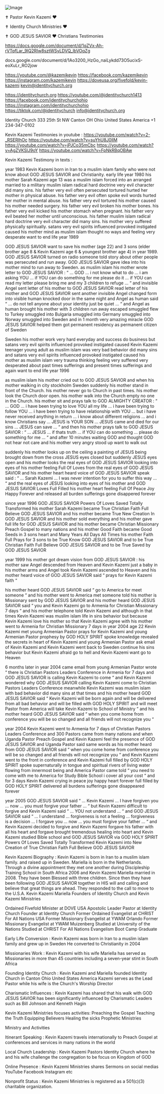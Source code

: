 ![Image](https://github.com/user-attachments/assets/3d374f60-1fec-4ebf-bf25-ceeaa2c7b227)

✝️ Pastor Kevin Kazemi ❤️

✝️ Identity Church Ministries ❤️

✝️ GOD JESUS SAVIOR ❤️ Christians Testimonies

https://docs.google.com/document/d/1qZVx-Ah-rVTqfLar_9lQ2RIw8sztWSyLDVQ_lbVOqZg

docs.google.com/document/d/1Ao3200_HzGo_naiLykdd73O5ucixS-eoXuLr_RO2jow

https://youtube.com/@kazemikevin
https://facebook.com/kazemikevin
https://instagram.com/kazemikevin
https://doveusa.org/fivefold/kevin-kazemi
kevin@identitychurch.org

https://identitychurch.org
https://youtube.com/@identitychurch1413
https://facebook.com/identitychurchohio
https://instagram.com/identitychurchohio
https://tiktok.com/@identitychurch
info@identitychurch.org

Identity Church
333 25th St NW
Canton OH Ohio
United States America
+1 234-347-0102

Kevin Kazemi Testimonies in youtube :
https://youtube.com/watch?v=2-_RSERIhOc
https://youtube.com/watch?v=suYhU8J0llM
https://youtube.com/watch?v=jPJCo35mCbc
https://youtube.com/watch?v=AgZVKSlJ9oY
https://youtube.com/watch?v=FpNkRBqOBAw

Kevin Kazemi Testimony in texts :

year 1983 Kevin Kazemi born in Iran to a muslim islam family who were not know about GOD JESUS SAVIOR and Christianity. early life year 1980 his mother Sarah Kazemi age 13 was a muslim islam forced into an arranged married to a military muslim islam radical hard doctrine very evil character did many sins. his father very evil often persecuted tortured hurted her mother in physical abuse. his father very evil often spoke evil words hurted her mother in mental abuse. his father very evil tortured his mother caused his mother needed surgery. his father very evil broken his mother bones. his father very evil kicked his mother stomach when pregnant. his father very evil beated her mother until unconscious. his father muslim islam radical hard doctrine very evil character did many sins. his mother very suffered physically spiritually. satans very evil spirits influenced provoked instigated caused his mother mind as muslim islam thought no ways and feeling very desperate want to end life year 1989

GOD JESUS SAVIOR want to save his mother (age 22) and 3 sons (elder brother age 8 & Kevin Kazemi age 6 & youngest brother age 4) in year 1989. GOD JESUS SAVIOR turned on radio someone told story about other people was persecuted and run away. GOD JESUS SAVIOR gave idea into his mother mind to run away to Sweden. as muslim islam his mother wrote letter to GOD JESUS SAVIOR : “ … GOD … i not know what to do … i am asking YOU … if YOU can do something for me please do it … if YOU can read my letter please bring me and my 3 children to refuge … “ and invisible Angel sent letter of his mother to GOD JESUS SAVIOR read letter of his mother and GOD JESUS SAVIOR sent another invisible Angel changed form into visible human knocked door in the same night and Angel as human said “ … do not tell anyone about your identity just be quiet … “ and Angel as human brought his mother with 3 children run away escaped smuggled flew to Turkey smuggled into Bulgaria smuggled into Germany smuggled into Norway smuggled into Sweden and in 1 month very amazing miracle GOD JESUS SAVIOR helped them got permanent residency as permanent citizen of Sweden

Sweden his mother work very hard everyday and success do business but satans very evil spirits influenced provoked instigated caused Kevin Kazemi teenager young adult as muslim islam was very bad behavior did many sins and satans very evil spirits influenced provoked instigated caused his mother as muslim islam very trauma thinking feeling very suffered very desperated about past times sufferings and present times sufferings and again want to end life year 1996

as muslim islam his mother cried out to GOD JESUS SAVIOR and when his mother walking in city stockholm Sweden suddenly his mother stand in front of the Church. his mother never go to Church in past times. his mother look the Church door open. his mother walk into the Church empty no one in the Church. his mother sit and prays talk to GOD ALMIGHTY CREATOR : “ … GOD … i have been trying to love YOU all my life …  i have been trying to follow YOU …  i have been trying to have relationship with YOU … but i have never received anything in return … i know about different religions … and i know Christians say … JESUS is YOUR SON … JESUS came and died for our sins … JESUS can save … “ and then his mother prays talk to GOD JESUS SAVIOR : “ … JESUS … if thats truth … if YOU can do something … please do something for me … “ and after 10 minutes waiting GOD and thought GOD not hear not care and his mother very angry stood up want to walk out

suddenly his mother looks up on the ceiling a painting of JESUS being brought down from the cross JESUS eyes closed but suddenly JESUS eyes open and his mother looks the real eyes of GOD JESUS SAVIOR looking into eyes of his mother feeling Full Of Loves from the real eyes of GOD JESUS SAVIOR and his mother heart heard voice of GOD JESUS SAVIOR speak said : “ … Sarah Kazemi … I was never intention for you to suffer this way … “ and the real eyes of JESUS looking into eyes of his mother and GOD JESUS SAVIOR Loves Full Filled his mother heart feeling Full Of Peace Joy Happy Forever and released all burden sufferings gone disappered forever 

since year 1996 GOD JESUS SAVIOR Powers Of Loves Saved Totally Transformed his mother Sarah Kazemi became True Christian Faith Full Believe GOD JESUS SAVIOR and his mother became True New Creation In GOD JESUS SAVIOR and his mother sold everything and his mother gave full life for GOD JESUS SAVIOR and his mother became Christian Missionary Preach Gospel to many nations and his mother Good Faith became Good Seeds in 3 sons heart and Many Years All Days All Times his mother Faith Full Prays for 3 sons to be True Know GOD JESUS SAVIOR and to be True Christian Faith Full Believe GOD JESUS SAVIOR and to be True Saved by GOD JESUS SAVIOR

year 1999 his mother got dream vision from GOD JESUS SAVIOR : his mother saw Angel descended from Heaven and Kevin Kazemi just a baby in his mother arms and Angel took Kevin Kazemi ascended to Heaven and his mother heard voice of GOD JESUS SAVIOR said “ prays for Kevin Kazemi faith “ 

his mother heard GOD JESUS SAVIOR said “ go to America for meet someone “ and his mother went to America met someone told his mother is Missionary sent by GOD JESUS SAVIOR and his mother heard GOD JESUS SAVIOR said “ you and Kevin Kazemi go to Armenia for Christian Missionary 7 days “ and his mother telephone told Kevin Kazemi and although in that times Kevin Kazemi was muslim islam life in sins behavior but because Kevin Kazemi love his mother so that Kevin Kazemi agree with his mother went to Armenia for Christian Missionary 7 days in year 2004 age 22 Kevin Kazemi met young Armenian Pastor prays for Kevin Kazemi and young Armenian Pastor prophesy by GOD HOLY SPIRIT spoke knowledge revealed the secrets in heart of Kevin Kazemi and young Armenian Pastor ask email of Kevin Kazemi and Kevin Kazemi went back to Sweden continue his sins behavior but Kevin Kazemi afraid go to hell and Kevin Kazemi want go to Heaven

6 months later in year 2004 came email from young Armenian Pastor wrote “ there is Christian Pastors Leaders Conference in Armenia for 7 days and GOD JESUS SAVIOR is calling Kevin Kazemi to come “ and Kevin Kazemi wondered why GOD JESUS SAVIOR calling Kevin Kazemi come to Christian Pastors Leaders Conference meanwhile Kevin Kazemi was muslim islam with bad behavior did many sins at that times and his mother heard GOD JESUS SAVIOR said “ Kevin Kazemi will be born again and will be delivered from all bad behavior and will be filled with GOD HOLY SPIRIT and will meet Pastor from America will take Kevin Kazemi to School of Ministry “ and his mother heard GOD JESUS SAVIOR said “ when you come home from conference you will be so changed and all friends will not recognize you “

year 2004 Kevin Kazemi went to Armenia for 7 days of Christian Pastors Leaders Conference and 300 Pastors came from many nations and when Uganda Pastor Preach Gospel and Kevin Kazemi feel the presence of GOD JESUS SAVIOR and Uganda Pastor said same words as his mother heard from GOD JESUS SAVIOR said “ when you come home from conference you will be so changed and all friends will not recognize you “ and Kevin Kazemi went to the front in conference and Kevin Kazemi full filled by GOD HOLY SPIRIT spoke supernaturally in tongue and spiritual rivers of living water flowing from innermost being and America Pastor came told “ you need to come with me to America for Study Bible School i cover all your cost “ and for 3 days Kevin Kazemi crying in peace joy happy heart forever full filled by GOD HOLY SPIRIT delivered all burdens sufferings gone disappeared forever

year 2005 GOD JESUS SAVIOR said “ … Kevin Kazemi … I have forgiven you … now … you must forgive your father … “ but Kevin Kazemi difficult to forgive and Kevin Kazemi said “ … YOU not understand … “ and GOD JESUS SAVIOR said “ … I understand … forgiveness is not a feeling … forgiveness is a decision … I forgave you … now … you must forgive your father … “ and Kevin Kazemi decided to forgive and Kevin Kazemi forgave his father with all his heart and forgave brought tremendous healing into heart and Kevin Kazemi studied Bible school and GOD JESUS SAVIOR via GOD HOLY SPIRIT Powers Of Loves Saved Totally Transformed Kevin Kazemi into New Creation of True Christian Faith Full Believe GOD JESUS SAVIOR

Kevin Kazemi Biography :
Kevin Kazemi is born in Iran to a muslim islam family. and raised up in Sweden. Mariella is born in the Netherlands. Through a divine appointment they met one another during Discipleship Training School in South Africa 2006 and Kevin Kazemi Mariella married in 2008. They have been Blessed with three children. Since then they have been following GOD JESUS SAVIOR together in HIS will and calling and believe that great things are ahead. They responded to the call to move to the U.S.A. Kevin Kazemi Mariella Founders of Identity Church and Kevin Kazemi Ministries

Ordained Fivefold Minister at DOVE USA
Apostolic Leader Pastor at Identity Church
Founder at Identity Church
Former Ordained Evangelist at CHRIST For All Nations USA
Former Missionary Evangelist at YWAM Orlando
Former Missionary Evangelist at YWAM Muizenberg
Studied at University of the Nations
Studied at CHRIST For All Nations Evangelism Boot Camp Graduate

Early Life Conversion :
Kevin Kazemi was born in Iran to a muslim islam family and grew up in Sweden He converted to Christianity in 2004

Missionaries Work :
Kevin Kazemi with his wife Mariella has served as Missionaries in more than 45 countries including a seven-year stint in South Africa

Founding Identity Church :
Kevin Kazemi and Mariella founded Identity Church in Canton Ohio United States America Kazemi serves as the Lead Pastor while his wife is the Church's Worship Director

Charismatic Influences :
Kevin Kazemi has shared that his walk with GOD JESUS SAVIOR has been significantly influenced by Charismatic Leaders such as Bill Johnson and Kenneth Hagin

Kevin Kazemi Ministries focuses activities:
Preaching the Gospel
Teaching the Truth
Equipping Believers
Healing the sicks
Prophetic Ministries

Ministry and Activities

Itinerant Speaking :
Kevin Kazemi travels internationally to Preach Gospel at conferences and services in many nations in the world

Local Church Leadership :
Kevin Kazemi Pastors Identity Church where he and his wife challenge the congregation to be focus on Kingdom of GOD

Online Presence :
Kevin Kazemi Ministries shares Sermons on social medias YouTube Facebook Instagram etc

Nonprofit Status :
Kevin Kazemi Ministries is registered as a 501(c)(3) charitable organization.
